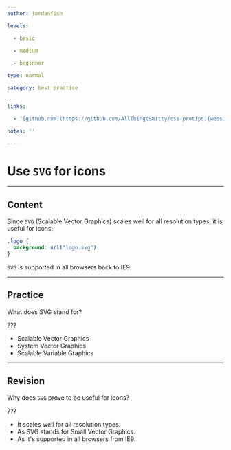 ```yaml
---
author: jordanfish

levels:

  - basic

  - medium

  - beginner

type: normal

category: best practice


links:

  - '[github.com](https://github.com/AllThingsSmitty/css-protips){website}'

notes: ''

---
```


# Use `SVG` for icons

---
## Content

Since `SVG` (Scalable Vector Graphics) scales well for all resolution types, it is useful for icons:
```css
.logo {
  background: url("logo.svg");
}
```
`SVG` is supported in all browsers back to IE9.

---
## Practice

What does SVG stand for? 

???


* Scalable Vector Graphics
* System Vector Graphics
* Scalable Variable Graphics

---
## Revision

Why does `SVG` prove to be useful for icons? 

???

* It scales well for all resolution types.
* As SVG stands for Small Vector Graphics.
* As it's supported in all browsers from IE9.

 
